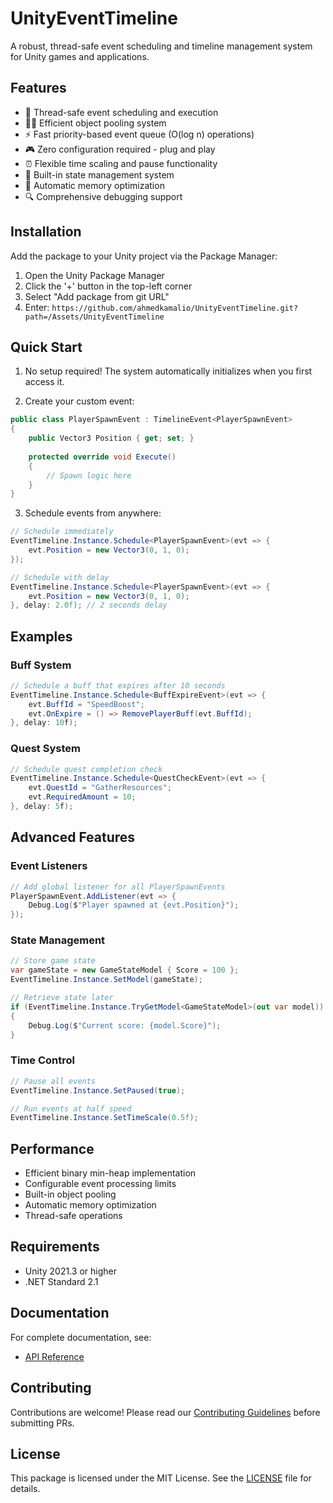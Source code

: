 # UnityEventTimeline

A robust, thread-safe event scheduling and timeline management system for Unity games and applications.

## Features

- 🔄 Thread-safe event scheduling and execution
- 🏊‍♂️ Efficient object pooling system
- ⚡ Fast priority-based event queue (O(log n) operations)
- 🎮 Zero configuration required - plug and play
- ⏰ Flexible time scaling and pause functionality
- 🧬 Built-in state management system
- 🧹 Automatic memory optimization
- 🔍 Comprehensive debugging support

## Installation

Add the package to your Unity project via the Package Manager:

1. Open the Unity Package Manager
2. Click the '+' button in the top-left corner
3. Select "Add package from git URL"
4. Enter: `https://github.com/ahmedkamalio/UnityEventTimeline.git?path=/Assets/UnityEventTimeline`

## Quick Start

1. No setup required! The system automatically initializes when you first access it.

2. Create your custom event:

```csharp
public class PlayerSpawnEvent : TimelineEvent<PlayerSpawnEvent>
{
    public Vector3 Position { get; set; }
    
    protected override void Execute()
    {
        // Spawn logic here
    }
}
```

3. Schedule events from anywhere:

```csharp
// Schedule immediately
EventTimeline.Instance.Schedule<PlayerSpawnEvent>(evt => {
    evt.Position = new Vector3(0, 1, 0);
});

// Schedule with delay
EventTimeline.Instance.Schedule<PlayerSpawnEvent>(evt => {
    evt.Position = new Vector3(0, 1, 0);
}, delay: 2.0f); // 2 seconds delay
```

## Examples

### Buff System

```csharp
// Schedule a buff that expires after 10 seconds
EventTimeline.Instance.Schedule<BuffExpireEvent>(evt => {
    evt.BuffId = "SpeedBoost";
    evt.OnExpire = () => RemovePlayerBuff(evt.BuffId);
}, delay: 10f);
```

### Quest System

```csharp
// Schedule quest completion check
EventTimeline.Instance.Schedule<QuestCheckEvent>(evt => {
    evt.QuestId = "GatherResources";
    evt.RequiredAmount = 10;
}, delay: 5f);
```

## Advanced Features

### Event Listeners

```csharp
// Add global listener for all PlayerSpawnEvents
PlayerSpawnEvent.AddListener(evt => {
    Debug.Log($"Player spawned at {evt.Position}");
});
```

### State Management

```csharp
// Store game state
var gameState = new GameStateModel { Score = 100 };
EventTimeline.Instance.SetModel(gameState);

// Retrieve state later
if (EventTimeline.Instance.TryGetModel<GameStateModel>(out var model))
{
    Debug.Log($"Current score: {model.Score}");
}
```

### Time Control

```csharp
// Pause all events
EventTimeline.Instance.SetPaused(true);

// Run events at half speed
EventTimeline.Instance.SetTimeScale(0.5f);
```

## Performance

- Efficient binary min-heap implementation
- Configurable event processing limits
- Built-in object pooling
- Automatic memory optimization
- Thread-safe operations

## Requirements

- Unity 2021.3 or higher
- .NET Standard 2.1

## Documentation

For complete documentation, see:

- [API Reference](https://github.com/ahmedkamalio/UnityEventTimeline/blob/main/Assets/UnityEventTimeline/Documentation~/UnityEventTimeline.md)

## Contributing

Contributions are welcome! Please read
our [Contributing Guidelines](https://github.com/ahmedkamalio/UnityEventTimeline/blob/main/CONTRIBUTING.md)
before submitting PRs.

## License

This package is licensed under
the MIT License. See
the [LICENSE](https://github.com/ahmedkamalio/UnityEventTimeline/blob/main/LICENSE)
file for details.
